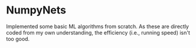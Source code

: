 # NumpyNets

Implemented some basic ML algorithms from scratch. As these are directly coded from my own understanding, the efficiency (i.e., running speed) isn't too good.
